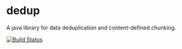 # dedup

A java library for data deduplication and content-defined chunking.

[![Build Status](https://travis-ci.org/bchapuis/dedup.svg?branch=master)](https://travis-ci.org/bchapuis/dedup)
